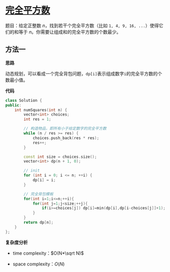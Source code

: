 # [完全平方数](https://leetcode-cn.com/problems/perfect-squares/)

题目：给定正整数 *n*，找到若干个完全平方数（比如 `1, 4, 9, 16, ...`）使得它们的和等于 *n*。你需要让组成和的完全平方数的个数最少。



## 方法一

**思路**

​		动态规划，可以看成一个完全背包问题，`dp[i]`表示组成数字`i`的完全平方数的个数最小值。



**代码**

```C++
class Solution {
public:
    int numSquares(int n) {
        vector<int> choices;
        int res = 1;

        // 构造物品，即所有小于给定数字的完全平方数
        while (n / res >= res) {
            choices.push_back(res * res);
            res++;
        }

        const int size = choices.size();
        vector<int> dp(n + 1, 0);

        // init
        for (int i = 0; i <= n; ++i) {
            dp[i] = i;
        }

        // 完全背包模板
        for(int i=1;i<=n;++i){
            for(int j=1;j<size;++j){
                if(i>=choices[j]) dp[i]=min(dp[i],dp[i-choices[j]]+1);
            }
        }
        return dp[n];
    }
};
```



**复杂度分析**

* time complexity：$O(N*\sqrt N)$

* space complexity：$O(N)$

  